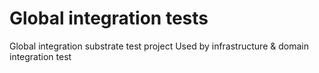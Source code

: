 # Global integration tests

Global integration substrate test project
Used by infrastructure & domain integration test